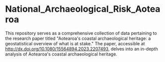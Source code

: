 # National_Archaeological_Risk_Aotearoa
This repository serves as a comprehensive collection of data pertaining to the research paper titled "Aotearoa's coastal archaeological heritage: a geostatistical overview of what is at stake." The paper, accessible at http://dx.doi.org/10.1080/15564894.2023.2207493, delves into an in-depth analysis of Aotearoa's coastal archaeological heritage.
